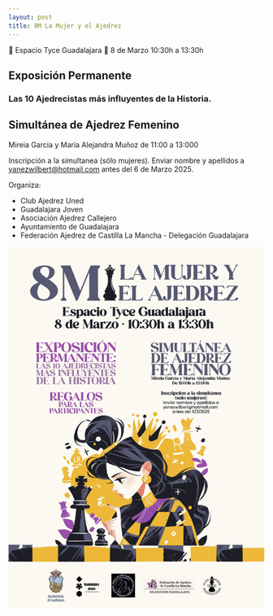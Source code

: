 ```yaml
---
layout: post
title: 8M La Mujer y el Ajedrez
---
```


📍 Espacio Tyce Guadalajara
📅 8 de Marzo 10:30h a 13:30h

## Exposición Permanente
### Las 10 Ajedrecistas más influyentes de la Historia.

## Simultánea de Ajedrez Femenino

Mireia Garcia y María Alejandra Muñoz de 11:00 a 13:000

Inscripción a la simultanea (sólo mujeres). Enviar nombre y apellidos a yanezwilbert@hotmail.com antes del 6 de Marzo 2025.

Organiza:

- Club Ajedrez Uned
- Guadalajara Joven
- Asociación Ajedrez Callejero
- Ayuntamiento de Guadalajara
- Federación Ajedrez de Castilla La Mancha - Delegación Guadalajara

![8M La Mujer y el Ajedrez](/images/2025-03-08-la-mujer-y-el-ajedrez.jpg)
